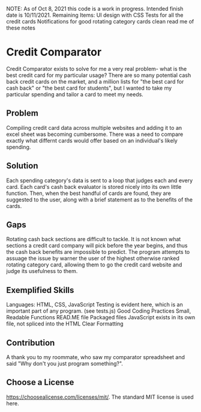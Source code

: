 NOTE: As of Oct 8, 2021 this code is a work in progress.  Intended finish date is 10/11/2021.
Remaining Items:
  UI design with CSS
  Tests for all the credit cards
  Notifications for good rotating category cards
  clean read me of these notes
  

# Credit Comparator

Credit Comparator exists to solve for me a very real problem- what is the best credit card for my particular usage?
There are so many potential cash back credit cards on the market, and a million lists for "the best card for cash back" or 
"the best card for students", but I wanted to take my particular spending and tailor a card to meet my needs.

## Problem
Compiling credit card data across multiple websites and adding it to an excel sheet was becoming cumbersome. There was a need to
compare exactly what differnt cards would offer based on an individual's likely spending. 

## Solution
Each spending category's data is sent to a loop that judges each and every card.  Each card's cash back evaluator is stored nicely 
into its own little function.  Then, when the best handful of cards are found, they are suggested to the user, along with a brief 
statement as to the benefits of the cards.

##  Gaps
Rotating cash back sections are difficult to tackle. It is not known what sections a credit card company will pick before the year 
begins, and thus the cash back benefits are impossible to predict. The program attempts to assuage the issue by warner the user of
the highest otherwise ranked rotating category card, allowing them to go the credit card website and judge its usefulness to them.

## Exemplified Skills
Languages: HTML, CSS, JavaScript
Testing is evident here, which is an important part of any program. (see tests.js)
Good Coding Practices 
  Small, Readable Functions
  READ.ME file
  Packaged files
  JavaScript exists in its own file, not spliced into the HTML
  Clear Formatting

## Contribution
A thank you to my roommate, who saw my comparator spreadsheet and said "Why don't you just program something?".

## Choose a License
https://choosealicense.com/licenses/mit/. The standard MIT license is used here.